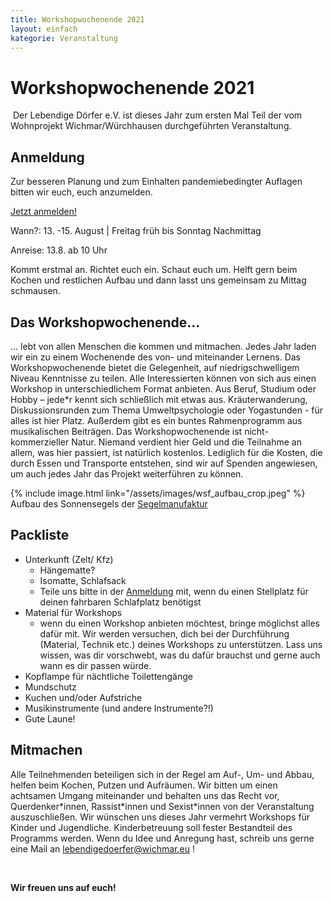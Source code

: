 ```yaml
---
title: Workshopwochenende 2021
layout: einfach
kategorie: Veranstaltung
---
```


# Workshopwochenende 2021

​
Der Lebendige Dörfer e.V. ist dieses Jahr zum ersten Mal Teil der vom Wohnprojekt Wichmar/Würchhausen durchgeführten Veranstaltung.

## Anmeldung

Zur besseren Planung und zum Einhalten pandemiebedingter Auflagen bitten wir euch, euch anzumelden.

[Jetzt anmelden!](https://framaforms.org/anmeldung-zum-workshopwochenende-wichmar-1625664080)

Wann?: 13. -15. August | Freitag früh bis Sonntag Nachmittag

Anreise: 13.8. ab 10 Uhr

Kommt erstmal an. Richtet euch ein. Schaut euch um. Helft gern beim Kochen und restlichen Aufbau und dann lasst uns gemeinsam zu Mittag schmausen.

## Das Workshopwochenende...

... lebt von allen Menschen die kommen und mitmachen. Jedes Jahr laden wir ein zu einem Wochenende des von- und miteinander Lernens. Das Workshopwochenende bietet die Gelegenheit, auf niedrigschwelligem Niveau Kenntnisse zu teilen. Alle Interessierten können von sich aus einen Workshop in unterschiedlichem Format anbieten. Aus Beruf, Studium oder Hobby – jede*r kennt sich schließlich mit etwas aus. Kräuterwanderung, Diskussionsrunden zum Thema Umweltpsychologie oder Yogastunden - für alles ist hier Platz. Außerdem gibt es ein buntes Rahmenprogramm aus musikalischen Beiträgen. Das Workshopwochenende ist nicht-kommerzieller Natur. Niemand verdient hier Geld und die Teilnahme an allem, was hier passiert, ist natürlich kostenlos. Lediglich für die Kosten, die durch Essen und Transporte entstehen, sind wir auf Spenden angewiesen, um auch jedes Jahr das Projekt weiterführen zu können.


{% include image.html link="/assets/images/wsf_aufbau_crop.jpeg" %}
Aufbau des Sonnensegels der [Segelmanufaktur](http://segelmanufaktur.de/)

## Packliste

* Unterkunft (Zelt/ Kfz)
  * Hängematte?
  * Isomatte, Schlafsack
  * Teile uns bitte in der [Anmeldung](https://framaforms.org/anmeldung-zum-workshopwochenende-wichmar-1625664080) mit, wenn du einen Stellplatz für deinen fahrbaren Schlafplatz benötigst
* Material für Workshops
  * wenn du einen Workshop anbieten möchtest, bringe möglichst alles dafür mit. Wir werden versuchen, dich bei der Durchführung (Material, Technik etc.) deines Workshops zu unterstützen. Lass uns wissen, was dir vorschwebt, was du dafür brauchst und gerne auch wann es dir passen würde.
* Kopflampe für nächtliche Toilettengänge
* Mundschutz
* Kuchen und/oder Aufstriche
* Musikinstrumente (und andere Instrumente?!)
* Gute Laune!

## Mitmachen

Alle Teilnehmenden beteiligen sich in der Regel am Auf-, Um- und Abbau, helfen beim Kochen, Putzen und Aufräumen. Wir bitten um einen achtsamen Umgang miteinander und behalten uns das Recht vor, Querdenker\*innen, Rassist\*innen und Sexist\*innen von der Veranstaltung auszuschließen. Wir wünschen uns dieses Jahr vermehrt Workshops für Kinder und Jugendliche. Kinderbetreuung soll fester Bestandteil des Programms werden.
Wenn du Idee und Anregung hast, schreib uns gerne eine Mail an lebendigedoerfer@wichmar.eu !

 

**Wir freuen uns auf euch!**
​